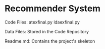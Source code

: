 # Recommender System


Code Files: atexfinal.py 
            ldaexfinal.py
            
Data Files: Stored in the Code Repository

Readme.md:  Contains the project's skeleton     
